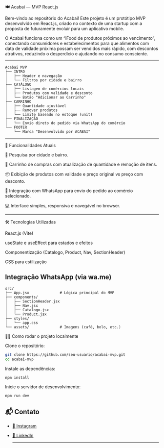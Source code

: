 🍽️ Acabai — MVP React.js

Bem-vindo ao repositório do Acabai!
Este projeto é um protótipo MVP desenvolvido em React.js, criado no contexto de uma startup com a proposta de futuramente evoluir para um aplicativo mobile.

O Acabai funciona como um “iFood de produtos próximos ao vencimento”, conectando consumidores e estabelecimentos para que alimentos com data de validade próxima possam ser vendidos mais rápido, com descontos atrativos, reduzindo o desperdício e ajudando no consumo consciente.

---

```plaintext
Acabai MVP
├── INTRO
│   ├── Header e navegação
│   └── Filtros por cidade e bairro
├── CATÁLOGO
│   ├── Listagem de comércios locais
│   ├── Produtos com validade e desconto
│   └── Botão "Adicionar ao Carrinho"
├── CARRINHO
│   ├── Quantidade ajustável
│   ├── Remover produtos
│   └── Limite baseado no estoque (unit)
├── FINALIZAÇÃO
│   └── Envio direto do pedido via WhatsApp do comércio
└── FOOTER
    └── Marca "Desenvolvido por ACABAI"
```

---

🚀 Funcionalidades Atuais

📍 Pesquisa por cidade e bairro.

🛒 Carrinho de compras com atualização de quantidade e remoção de itens.

📦 Exibição de produtos com validade e preço original vs preço com desconto.

🔗 Integração com WhatsApp para envio do pedido ao comércio selecionado.

💻 Interface simples, responsiva e navegável no browser.

---

🛠️ Tecnologias Utilizadas

React.js (Vite)

useState e useEffect para estados e efeitos

Componentização (Catalogo, Product, Nav, SectionHeader)

CSS para estilização

Integração WhatsApp (via wa.me)
 
---

```plaintext
src/
├── App.jsx              # Lógica principal do MVP
├── components/
│   ├── SectionHeader.jsx
│   ├── Nav.jsx
│   ├── Catalogo.jsx
│   └── Product.jsx
├── styles/
│   └── app.css
└── assets/              # Imagens (café, bolo, etc.)
```

👨‍💻 Como rodar o projeto localmente

Clone o repositório:


```bash
git clone https://github.com/seu-usuario/acabai-mvp.git
cd acabai-mvp
```

Instale as dependências:

```bash
npm install
```

Inicie o servidor de desenvolvimento:
```bash
npm run dev
```

## 📬 Contato

- [📸 Instagram](https://www.instagram.com/_patrick.edueu_)
- [💼 LinkedIn](https://www.linkedin.com/in/patrick-souza-b20b50248/)

  ---
